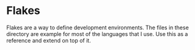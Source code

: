 # Flakes

Flakes are a way to define development environments. The files in these directory are example for most of the languages that I use. Use this as a reference and extend on top of it.
